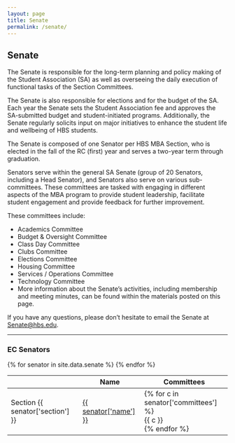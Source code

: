 ```yaml
---
layout: page
title: Senate
permalink: /senate/
---
```


## Senate

The Senate is responsible for the long-term planning and policy making of the Student Association (SA) as well as overseeing the daily execution of functional tasks of the Section Committees.

The Senate is also responsible for elections and for the budget of the SA.  Each year the Senate sets the Student Association fee and approves the SA-submitted budget and student-initiated programs.  Additionally, the Senate regularly solicits input on major initiatives to enhance the student life and wellbeing of HBS students. 

The Senate is composed of one Senator per HBS MBA Section, who is elected in the fall of the RC (first) year and serves a two-year term through graduation.

Senators serve within the general SA Senate (group of 20 Senators, including a Head Senator), and Senators also serve on various sub-committees.  These committees are tasked with engaging in different aspects of the MBA program to provide student leadership, facilitate student engagement and provide feedback for further improvement.

These committees include:

- Academics Committee
- Budget & Oversight Committee
- Class Day Committee
- Clubs Committee
- Elections Committee
- Housing Committee
- Services / Operations Committee
- Technology Committee
- More information about the Senate’s activities, including membership and meeting minutes, can be found within the materials posted on this page.

If you have any questions, please don’t hesitate to email the Senate at [Senate@hbs.edu](mailto:Senate@hbs.edu).

---

### EC Senators

<table class="responsive">
  <thead>
    <tr>
      <th></th>
      <th>Name</th>
      <th>Committees</th>
    </tr>
  </thead>
  <tbody>
    {% for senator in site.data.senate %}
      <tr>
        <td>Section {{ senator['section'] }}</td>
        <td><a href="mailto:{{senator['email']}}">{{ senator['name'] }}</a></td>
        <td>
          {% for c in senator['committees'] %}
            <div class="officer-item">{{ c }}</div>
          {% endfor %}
        </td>
      </tr>
    {% endfor %}
  </tbody>
</table>